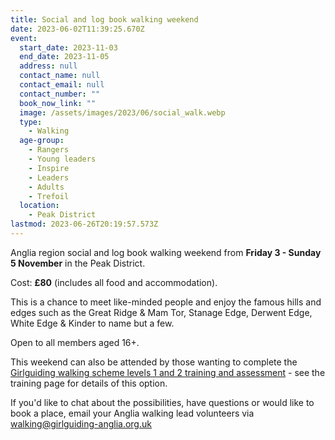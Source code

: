 ```yaml
---
title: Social and log book walking weekend
date: 2023-06-02T11:39:25.670Z
event:
  start_date: 2023-11-03
  end_date: 2023-11-05
  address: null
  contact_name: null
  contact_email: null
  contact_number: ""
  book_now_link: ""
  image: /assets/images/2023/06/social_walk.webp
  type:
    - Walking
  age-group:
    - Rangers
    - Young leaders
    - Inspire
    - Leaders
    - Adults
    - Trefoil
  location:
    - Peak District
lastmod: 2023-06-26T20:19:57.573Z
---
```

Anglia region social and log book walking weekend from **Friday 3 - Sunday 5 November** in the Peak District.

Cost: **£80** (includes all food and accommodation).

This is a chance to meet like-minded people and enjoy the famous hills and edges such as the Great Ridge & Mam Tor, Stanage Edge, Derwent Edge, White Edge & Kinder to name but a few.  

Open to all members aged 16+.

This weekend can also be attended by those wanting to complete the [Girlguiding walking scheme levels 1 and 2 training and assessment](/training/level-2-walking-scheme-training-and-assessment/) - see the training page for details of this option.

If you'd like to chat about the possibilities, have questions or would like to book a place, email your Anglia walking lead volunteers via <walking@girlguiding-anglia.org.uk>
